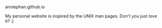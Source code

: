 anniephan.github.io

My personal website is inspired by the UNIX man pages. Don't you just love it? :)
